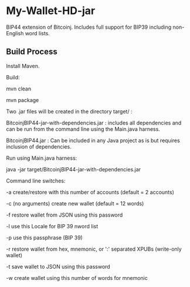 # My-Wallet-HD-jar

BIP44 extension of Bitcoinj. Includes full support for BIP39 including non-English word lists.

## Build Process

Install Maven.

Build:

mvn clean

mvn package

Two .jar files will be created in the directory target/ :

BitcoinjBIP44-jar-with-dependencies.jar : includes all dependencies and can be run from the command line using the Main.java harness.

BitcoinjBIP44.jar : Can be included in any Java project as is but requires inclusion of dependencies.

Run using Main.java harness:

java -jar target/BitcoinjBIP44-jar-with-dependencies.jar

Command line switches:

-a create/restore with this number of accounts (default = 2 accounts)

-c (no arguments) create new wallet (default = 12 words)

-f restore wallet from JSON using this password

-l use this Locale for BIP 39 nword list

-p use this passphrase (BIP 39)

-r restore wallet from hex, mnemonic, or ':' separated XPUBs (write-only wallet)

-t save wallet to JSON using this password

-w create wallet using this number of words for mnemonic
        
